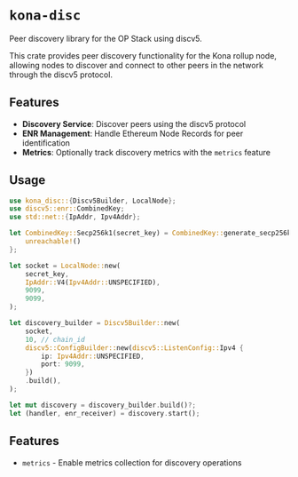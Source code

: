 # `kona-disc`

Peer discovery library for the OP Stack using discv5.

This crate provides peer discovery functionality for the Kona rollup node, allowing nodes to discover and connect to other peers in the network through the discv5 protocol.

## Features

- **Discovery Service**: Discover peers using the discv5 protocol
- **ENR Management**: Handle Ethereum Node Records for peer identification  
- **Metrics**: Optionally track discovery metrics with the `metrics` feature

## Usage

```rust
use kona_disc::{Discv5Builder, LocalNode};
use discv5::enr::CombinedKey;
use std::net::{IpAddr, Ipv4Addr};

let CombinedKey::Secp256k1(secret_key) = CombinedKey::generate_secp256k1() else {
    unreachable!()
};

let socket = LocalNode::new(
    secret_key,
    IpAddr::V4(Ipv4Addr::UNSPECIFIED),
    9099,
    9099,
);

let discovery_builder = Discv5Builder::new(
    socket,
    10, // chain_id
    discv5::ConfigBuilder::new(discv5::ListenConfig::Ipv4 {
        ip: Ipv4Addr::UNSPECIFIED,
        port: 9099,
    })
    .build(),
);

let mut discovery = discovery_builder.build()?;
let (handler, enr_receiver) = discovery.start();
```

## Features

- `metrics` - Enable metrics collection for discovery operations